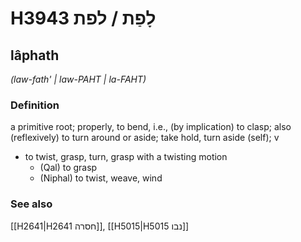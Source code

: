 # H3943 לָפַת / לפת

## lâphath

_(law-fath' | law-PAHT | la-FAHT)_

### Definition

a primitive root; properly, to bend, i.e., (by implication) to clasp; also (reflexively) to turn around or aside; take hold, turn aside (self); v

- to twist, grasp, turn, grasp with a twisting motion
  - (Qal) to grasp
  - (Niphal) to twist, weave, wind

### See also

[[H2641|H2641 חסרה]], [[H5015|H5015 נבו]]
